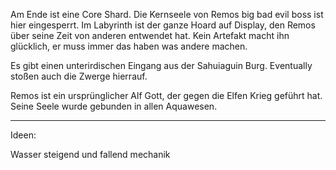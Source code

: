 
Am Ende ist eine Core Shard.
Die Kernseele von Remos big bad evil boss ist hier eingesperrt.
Im Labyrinth ist der ganze Hoard auf Display, den Remos über seine Zeit von anderen entwendet hat. Kein Artefakt macht ihn glücklich, er muss immer das haben was andere machen.

Es gibt einen unterirdischen Eingang aus der Sahuiaguin Burg. Eventually stoßen auch die Zwerge hierrauf.


Remos ist ein ursprünglicher Alf Gott, der gegen die Elfen Krieg geführt hat. Seine Seele wurde gebunden in allen Aquawesen.


---
Ideen:

Wasser steigend und fallend mechanik
